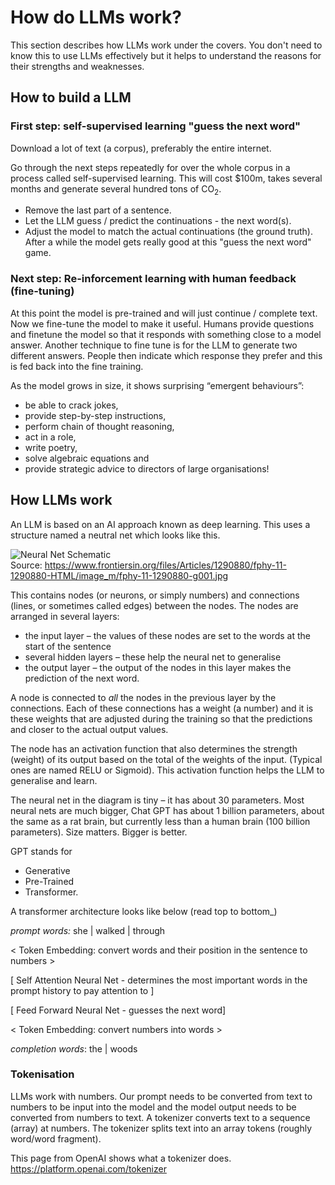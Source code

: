 # How do LLMs work?

This section describes how LLMs work under the covers.  You don't need to know this to use LLMs effectively but it helps to understand the reasons for their strengths and weaknesses.

##  How to build a LLM

 ### First step: self-supervised learning "guess the next word" 

Download a lot of text (a corpus), preferably the entire internet.  

Go through the next steps repeatedly for over the whole corpus in a process called self-supervised learning.  This will cost $100m, takes several months and generate several hundred tons of CO<sub>2</sub>.
* Remove the last part of a sentence.
* Let the LLM guess / predict the continuations - the next word(s).
* Adjust the model to match the actual continuations (the ground truth).  After a while the model gets really good at this "guess the next word" game. 

### Next step: Re-inforcement learning with human feedback (fine-tuning)

At this point the model is pre-trained and will just continue / complete text.  Now we fine-tune the model to make it useful.  Humans provide questions and finetune the model so that it responds with something close to a model answer.  Another technique to fine tune is for the LLM to generate two different answers. People then indicate which response they prefer and this is fed back into the fine training.  

As the model grows in size, it shows  surprising “emergent behaviours”: 
* be able to crack jokes, 
* provide step-by-step instructions, 
* perform chain of thought reasoning,
* act in a role,
* write poetry,
* solve algebraic equations and
* provide strategic advice to directors of large organisations!

## How LLMs work
An LLM is based on an AI approach known as deep learning.  This uses a structure named a neutral net which looks like this.

![Neural Net Schematic](https://www.frontiersin.org/files/Articles/1290880/fphy-11-1290880-HTML/image_m/fphy-11-1290880-g001.jpg)
<br/>Source: https://www.frontiersin.org/files/Articles/1290880/fphy-11-1290880-HTML/image_m/fphy-11-1290880-g001.jpg

This contains nodes (or neurons, or simply numbers) and connections (lines, or sometimes called edges) between the nodes.  The nodes are arranged in several layers:
* the input layer – the values of these nodes are set to the words at  the start of the sentence
* several hidden layers – these help the neural net to generalise
* the output layer – the output of the nodes in this layer makes the prediction of the next word.

A node is connected to *all* the  nodes in the previous layer by the connections. Each of these connections has a weight (a number) and it is these weights that are adjusted during the training so that the predictions and closer to the actual output values. 

The node has an activation function that also determines the strength (weight) of its output based on the total of the weights of the input. (Typical ones are named RELU or Sigmoid).  This activation function helps the LLM to generalise and learn.

The neural net in the diagram is tiny – it has about 30 parameters. Most neural nets are much bigger, Chat GPT has about 1 billion parameters, about the same as a rat brain, but currently less than a human brain (100 billion parameters). Size matters.  Bigger is better.

GPT stands for 
* Generative 
* Pre-Trained 
* Transformer.

A transformer architecture looks like below (read top to bottom_)

*prompt words:* she | walked | through

< Token Embedding: convert words and their position in the sentence to numbers >

[ Self Attention Neural Net - determines the most important words in the prompt history to pay attention to ]

[ Feed Forward Neural Net - guesses the next word]

< Token Embedding: convert numbers into words >

*completion words*:  the  | woods

### Tokenisation

LLMs work with numbers. Our prompt needs to be converted from text to numbers to be input into the model and the model output needs to be converted from numbers to text.  A tokenizer converts text to a sequence (array) at numbers. The tokenizer splits text into an array tokens (roughly word/word fragment).  

This page from OpenAI shows what a tokenizer does. https://platform.openai.com/tokenizer


